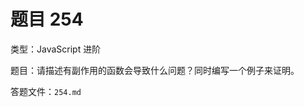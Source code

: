 <script setup>
import { loginRead } from '@/utils/login-read'

loginRead('n10007')
</script>

# 题目 254

类型：JavaScript 进阶

题目：请描述有副作用的函数会导致什么问题？同时编写一个例子来证明。

答题文件：`254.md`

